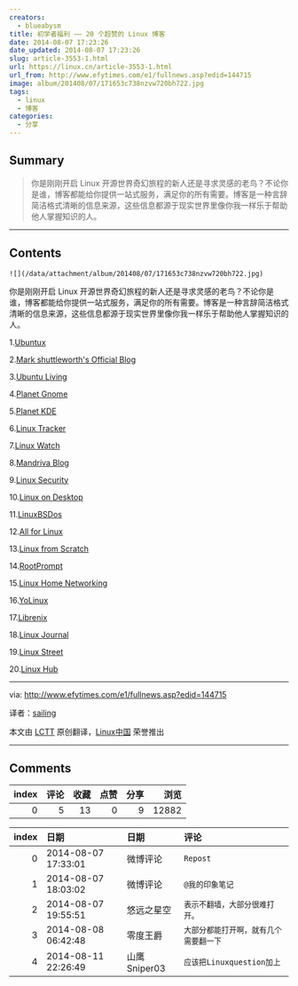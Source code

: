 ```yaml
---
creators:
  - blueabysm
title: 初学者福利 —— 20 个超赞的 Linux 博客
date: 2014-08-07 17:23:26
date_updated: 2014-08-07 17:23:26
slug: article-3553-1.html
url: https://linux.cn/article-3553-1.html
url_from: http://www.efytimes.com/e1/fullnews.asp?edid=144715
image: album/201408/07/171653c738nzvw720bh722.jpg
tags:
  - linux
  - 博客
categories:
  - 分享
---
```


## Summary

> 你是刚刚开启 Linux 开源世界奇幻旅程的新人还是寻求灵感的老鸟？不论你是谁，博客都能给你提供一站式服务，满足你的所有需要。博客是一种言辞简洁格式清晰的信息来源，这些信息都源于现实世界里像你我一样乐于帮助他人掌握知识的人。

***

<!-- more -->

## Contents

`![](/data/attachment/album/201408/07/171653c738nzvw720bh722.jpg)`

你是刚刚开启 Linux 开源世界奇幻旅程的新人还是寻求灵感的老鸟？不论你是谁，博客都能给你提供一站式服务，满足你的所有需要。博客是一种言辞简洁格式清晰的信息来源，这些信息都源于现实世界里像你我一样乐于帮助他人掌握知识的人。

1.[Ubuntux](http://www.ubuntux.org/)

2.[Mark shuttleworth's Official Blog](http://www.markshuttleworth.com/)

3.[Ubuntu Living](http://ubuntuliving.blogspot.in/)

4.[Planet Gnome](http://planet.gnome.org/)

5.[Planet KDE](http://planetkde.org/)

6.[Linux Tracker](http://linuxtracker.org/)

7.[Linux Watch](http://efytimes.com/e1/www.linux-watch.com)

8.[Mandriva Blog](http://blog.mandriva.com/en/)

9.[Linux Security](http://www.linuxsecurity.com/)

10.[Linux on Desktop](http://linuxondesktop.blogspot.in/)

11.[LinuxBSDos](http://www.linuxbsdos.com/)

12.[All for Linux](http://allforlinux.com/)

13.[Linux from Scratch](http://www.linuxfromscratch.org/)

14.[RootPrompt](http://rootprompt.org/)

15.[Linux Home Networking](http://www.linuxhomenetworking.com/)

16.[YoLinux](http://www.yolinux.com/TUTORIALS/)

17.[Librenix](http://librenix.com/)

18.[Linux Journal](http://www.linuxjournal.com/)

19.[Linux Street](http://www.linuxstreet.net/)

20.[Linux Hub](http://linuxhub.net/)

---

via: <http://www.efytimes.com/e1/fullnews.asp?edid=144715>

译者：[sailing](https://github.com/blueabysm) 

本文由 [LCTT](https://github.com/LCTT/TranslateProject) 原创翻译，[Linux中国](https://linux.cn/) 荣誉推出

***

## Comments


|   index |   评论 |   收藏 |   点赞 |   分享 |   浏览 |
|--------:|-------:|-------:|-------:|-------:|-------:|
|       0 |      5 |     13 |      0 |      9 |  12882 |

|   index | 日期                | 日期         | 评论                                   |
|--------:|:--------------------|:-------------|:---------------------------------------|
|       0 | 2014-08-07 17:33:01 | 微博评论     | `Repost`                               |
|       1 | 2014-08-07 18:03:02 | 微博评论     | `@我的印象笔记`                        |
|       2 | 2014-08-07 19:55:51 | 悠远之星空   | `表示不翻墙，大部分很难打开。`         |
|       3 | 2014-08-08 06:42:48 | 零度王爵     | `大部分都能打开啊，就有几个需要翻一下` |
|       4 | 2014-08-11 22:26:49 | 山鹰Sniper03 | `应该把Linuxquestion加上`              |
